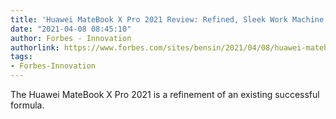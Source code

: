 ```yaml
---
title: 'Huawei MateBook X Pro 2021 Review: Refined, Sleek Work Machine'
date: "2021-04-08 08:45:10"
author: Forbes - Innovation
authorlink: https://www.forbes.com/sites/bensin/2021/04/08/huawei-matebook-x-pro-2021-review-refined-sleek-work-machine/
tags:
- Forbes-Innovation
---
```

The Huawei MateBook X Pro 2021 is a refinement of an existing successful formula.